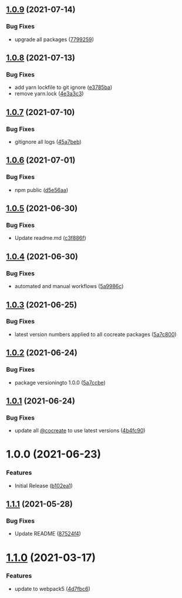 ## [1.0.9](https://github.com/CoCreate-app/CoCreate-tui-image-editor/compare/v1.0.8...v1.0.9) (2021-07-14)


### Bug Fixes

* upgrade all packages ([7799259](https://github.com/CoCreate-app/CoCreate-tui-image-editor/commit/7799259341c117d29e81194d3667f2bb02242769))

## [1.0.8](https://github.com/CoCreate-app/CoCreate-tui-image-editor/compare/v1.0.7...v1.0.8) (2021-07-13)


### Bug Fixes

* add yarn lockfile to git ignore ([e3785ba](https://github.com/CoCreate-app/CoCreate-tui-image-editor/commit/e3785ba7c9a7909792b7eda0d5de0123eb1e6846))
* remove yarn.lock ([4e3a3c3](https://github.com/CoCreate-app/CoCreate-tui-image-editor/commit/4e3a3c3290f54d4101cee5432b7eeedd877edeb4))

## [1.0.7](https://github.com/CoCreate-app/CoCreate-tui-image-editor/compare/v1.0.6...v1.0.7) (2021-07-10)


### Bug Fixes

* gitignore all logs ([45a7beb](https://github.com/CoCreate-app/CoCreate-tui-image-editor/commit/45a7beb164b68a7d266babd8befc107749009153))

## [1.0.6](https://github.com/CoCreate-app/CoCreate-tui-image-editor/compare/v1.0.5...v1.0.6) (2021-07-01)


### Bug Fixes

* npm public ([d5e56aa](https://github.com/CoCreate-app/CoCreate-tui-image-editor/commit/d5e56aa07093ff387e1d7badb650c2bf73d08938))

## [1.0.5](https://github.com/CoCreate-app/CoCreate-tui-image-editor/compare/v1.0.4...v1.0.5) (2021-06-30)


### Bug Fixes

* Update readme.md ([c3f886f](https://github.com/CoCreate-app/CoCreate-tui-image-editor/commit/c3f886f0c239ae11ab8c36ee7d4ea671dd19bf04))

## [1.0.4](https://github.com/CoCreate-app/CoCreate-tui-image-editor/compare/v1.0.3...v1.0.4) (2021-06-30)


### Bug Fixes

* automated and manual workflows ([5a9986c](https://github.com/CoCreate-app/CoCreate-tui-image-editor/commit/5a9986c92c92b0c0f125e993fb654336052a59eb))

## [1.0.3](https://github.com/CoCreate-app/CoCreate-tui-image-editor/compare/v1.0.2...v1.0.3) (2021-06-25)


### Bug Fixes

* latest version numbers applied to all cocreate packages ([5a7c800](https://github.com/CoCreate-app/CoCreate-tui-image-editor/commit/5a7c800e8eb270e968a72db7a80070f221518cc3))

## [1.0.2](https://github.com/CoCreate-app/CoCreate-tui-image-editor/compare/v1.0.1...v1.0.2) (2021-06-24)


### Bug Fixes

* package versioningto 1.0.0 ([5a7ccbe](https://github.com/CoCreate-app/CoCreate-tui-image-editor/commit/5a7ccbe3d6ae1b85a25a4b6e5abdc2a1ca5acc75))

## [1.0.1](https://github.com/CoCreate-app/CoCreate-tui-image-editor/compare/v1.0.0...v1.0.1) (2021-06-24)


### Bug Fixes

* update all [@cocreate](https://github.com/cocreate) to use latest versions ([4b4fc90](https://github.com/CoCreate-app/CoCreate-tui-image-editor/commit/4b4fc90c78701fa34ec39db75aaf1102f65b7b04))

# 1.0.0 (2021-06-23)


### Features

* Initial Release ([b102ea1](https://github.com/CoCreate-app/CoCreate-tui-image-editor/commit/b102ea135cd59312604e31cd8546ce13c045dab0))

## [1.1.1](https://github.com/CoCreate-app/CoCreate-tui-image-editor/compare/v1.1.0...v1.1.1) (2021-05-28)


### Bug Fixes

* Update README ([87524f4](https://github.com/CoCreate-app/CoCreate-tui-image-editor/commit/87524f40a81b3c8317ee9f1e63f123f714d9b06a))

# [1.1.0](https://github.com/CoCreate-app/CoCreate-tui-image-editor/compare/v1.0.2...v1.1.0) (2021-03-17)


### Features

* update to webpack5 ([4d7fbc6](https://github.com/CoCreate-app/CoCreate-tui-image-editor/commit/4d7fbc6ed4ada72d4b43f3477c55b6b1cda17ce9))
